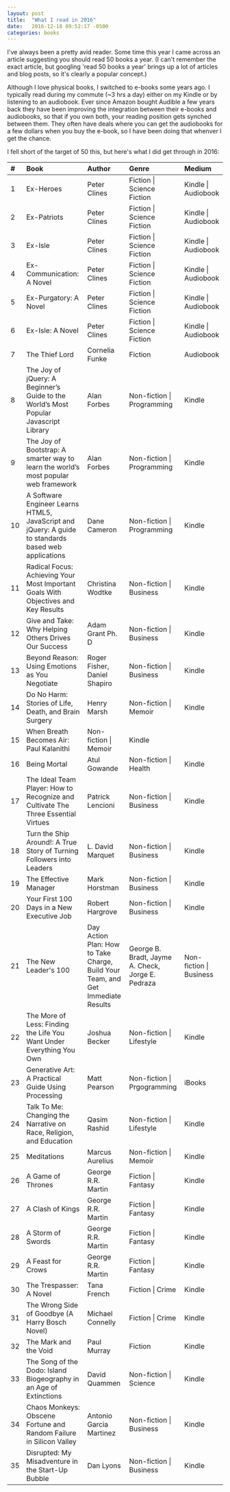 ```yaml
---
layout: post
title:  "What I read in 2016"
date:   2016-12-18 09:52:17 -0500
categories: books
---
```

I've always been a pretty avid reader. Some time this year I came across an article suggesting you should read 50 books a year. (I can't remember the exact article, but googling 'read 50 books a year' brings up a lot of articles and blog posts, so it's clearly a popular concept.)

Although I love physical books, I switched to e-books some years ago. I typically read during my commute (~3 hrs a day) either on my Kindle or by listening to an audiobook. Ever since Amazon bought Audible a few years back they have been improving the integration between their e-books and audiobooks, so that if you own both, your reading position gets synched between them. They often have deals where you can get the audiobooks for a few dollars when you buy the e-book, so I have been doing that whenver I get the chance. 

I fell short of the target of 50 this, but here's what I did get through in 2016:

| # | Book                       | Author | Genre               | Medium                | 
|:------|:---------------------------|:-------|:--------------------|:----------------------|
| 1    | Ex-Heroes | Peter Clines | Fiction \| Science Fiction | Kindle \| Audiobook | 
| 2    | Ex-Patriots | Peter Clines | Fiction \| Science Fiction | Kindle \| Audiobook | 
| 3    | Ex-Isle | Peter Clines | Fiction \| Science Fiction | Kindle \| Audiobook | 
| 4 | Ex-Communication: A Novel | Peter Clines | Fiction \| Science Fiction | Kindle \| Audiobook | 
| 5 | Ex-Purgatory: A Novel | Peter Clines | Fiction \| Science Fiction | Kindle \| Audiobook | 
| 6 | Ex-Isle: A Novel | Peter Clines | Fiction \| Science Fiction | Kindle \| Audiobook | 
| 7 | The Thief Lord | Cornelia Funke | Fiction | Audiobook | 
| 8 | The Joy of jQuery: A Beginner’s Guide to the World’s Most Popular Javascript Library | Alan Forbes | Non-fiction \| Programming | Kindle | 
| 9 | The Joy of Bootstrap: A smarter way to learn the world’s most popular web framework | Alan Forbes | Non-fiction \| Programming | Kindle | 
| 10 | A Software Engineer Learns HTML5, JavaScript and jQuery: A guide to standards based web applications | Dane Cameron | Non-fiction \| Programming | Kindle | 
| 11 | Radical Focus: Achieving Your Most Important  Goals With Objectives and Key Results | Christina Wodtke | Non-fiction \| Business | Kindle | 
| 12 | Give and Take: Why Helping Others Drives Our Success | Adam Grant Ph. D | Non-fiction \| Business | Kindle | 
| 13 | Beyond Reason: Using Emotions as You Negotiate | Roger Fisher, Daniel Shapiro | Non-fiction \| Business | Kindle | 
| 14 | Do No Harm: Stories of Life, Death, and Brain Surgery | Henry Marsh | Non-fiction \| Memoir | Kindle | 
| 15 | When Breath Becomes Air: Paul Kalanithi | Non-fiction \| Memoir | Kindle | 
| 16 | Being Mortal | Atul Gowande | Non-fiction \| Health | Kindle | 
| 17 | The Ideal Team Player: How to Recognize and Cultivate The Three Essential Virtues | Patrick Lencioni | Non-fiction \| Business | Kindle |
| 18 | Turn the Ship Around!: A True Story of Turning Followers into Leaders | L. David Marquet | Non-fiction \| Business | Kindle | 
| 19 | The Effective Manager | Mark Horstman | Non-fiction \| Business | Kindle | 
| 20 | Your First 100 Days in a New Executive Job | Robert Hargrove | Non-fiction \| Business | Kindle | 
| 21 | The New Leader's 100|Day Action Plan: How to Take Charge, Build Your Team, and Get Immediate Results | George B. Bradt, Jayme A. Check, Jorge E. Pedraza | Non-fiction \| Business | Kindle | 
| 22 | The More of Less: Finding the Life You Want Under Everything You Own | Joshua Becker | Non-fiction \| Lifestyle | Kindle | 
| 23 | Generative Art: A Practical Guide Using Processing | Matt Pearson | Non-fiction \| Prgogramming | iBooks | 
| 24 | Talk To Me: Changing the Narrative on Race, Religion, and Education | Qasim Rashid | Non-fiction \| Lifestyle | Kindle | 
| 25 | Meditations | Marcus Aurelius | Non-fiction \| Memoir | Kindle | 
| 26 | A Game of Thrones | George R.R. Martin | Fiction \| Fantasy | Kindle | 
| 27 | A Clash of Kings | George R.R. Martin | Fiction \| Fantasy | Kindle |  
| 28 | A Storm of Swords | George R.R. Martin | Fiction \| Fantasy | Kindle |  
| 29 | A Feast for Crows | George R.R. Martin | Fiction \| Fantasy | Kindle |  
| 30 | The Trespasser: A Novel | Tana French | Fiction \| Crime | Kindle | 
| 31 | The Wrong Side of Goodbye (A Harry Bosch Novel) | Michael Connelly | Fiction \| Crime | Kindle | 
| 32 | The Mark and the Void | Paul Murray | Fiction | Kindle | 
| 33 | The Song of the Dodo: Island Biogeography in an Age of Extinctions | David Quammen | Non-fiction \| Science | Kindle | 
| 34    | Chaos Monkeys: Obscene Fortune and Random Failure in Silicon Valley | Antonio Garcia Martinez | Non-fiction \| Business | Kindle | 
| 35    | Disrupted: My Misadventure in the Start-Up Bubble | Dan Lyons| Non-fiction \| Business | Kindle | 
